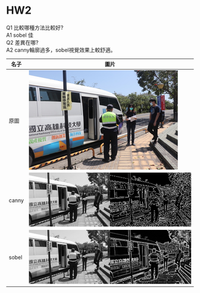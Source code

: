 # HW2

Q1 比較哪種方法比較好? \
A1 sobel 佳 \
Q2 差異在哪? \
A2 canny輪廓過多，sobel視覺效果上較舒適。

名子 | 圖片
------------ | -------------
原圖 | ![GitHub Logo](/20200408_180348.jpg)
canny | ![GitHub Logo](/CANNY.jpg)
sobel | ![GitHub Logo](/SOBEL.jpg)
